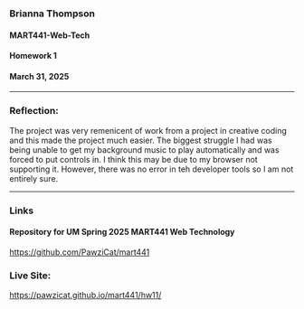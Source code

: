 ### Brianna Thompson
#### MART441-Web-Tech
#### Homework 1
#### March 31, 2025
------


### Reflection:
The project was very remenicent of work from a project in creative coding and this made the project much easier. The biggest struggle I had was being unable to get my background music to play automatically and was forced to put controls in. I think this may be due to my browser not supporting it. However, there was no error in teh developer tools so I am not entirely sure.

-----

### Links

#### Repository for UM Spring 2025 MART441 Web Technology
https://github.com/PawziCat/mart441

### Live Site:
https://pawzicat.github.io/mart441/hw11/
